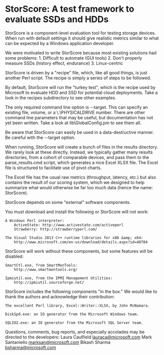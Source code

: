 StorScore: A test framework to evaluate SSDs and HDDs
=========

StorScore is a component-level evaluation tool for testing storage devices.
When run with default settings it should give realistic metrics similar to
what can be expected by a Windows application developer.

We were motivated to write StorScore because most existing solutions had
some problems:
    1. Difficult to automate (GUI tools)
    2. Don't properly measure SSDs (history effect, endurance)
    3. Linux-centric

StorScore is driven by a "recipe" file, which, like all good things, is just
another Perl script.  The recipe is simply a series of steps to be followed.

By default, StorScore will run the "turkey test", which is the recipe used by
Microsoft to evaluate HDD and SSD for potential cloud deployments.  Take a
look in the recipes subdirectory to see other examples.

The only required command line option is --target.  This can specify an
existing file, volume, or a \\.\PHYSICALDRIVE number.  There are other
command line parameters that may be useful, but documentation has not yet
been written.  Take a look at lib\GlobalConfig.pm to see them all.

Be aware that StorScore can easily be used in a data-destructive manner.  Be
careful with the --target option.

When running, StorScore will create a bunch of files in the results directory.
We rarely look at these directly.  Instead, we typically gather many results
directories, from a cohort of comparable devices, and pass them to the
parse_results.cmd script, which generates a nice Excel XLSX file.  The Excel
file is structured to facilitate use of pivot charts.

The Excel file has the usual raw metrics (throughput, latency, etc.) but also
contains the result of our scoring system, which we designed to help summarize
what would otherwise be far too much data (hence the name: StorScore).

StorScore depends on some "external" software components.

You must download and install the following or StorScore will not work:

    A Windows Perl interpreter:
        ActiveState: http://www.activestate.com/activeperl
        Strawberry: http://strawberryperl.com/
    
    The Visual Studio 2013 C++ runtime libraries for x86 &amp; x64:
        http://www.microsoft.com/en-us/download/details.aspx?id=40784

StorScore will work without these components, but some features will be
disabled:

    SmartCtl.exe, from SmartMonTools:
        http://www.smartmontools.org/
    
    Ipmiutil.exe, from the IPMI Management Utilities:
        http://ipmiutil.sourceforge.net/

StorScore includes the following components "in the box."  We would like
to thank the authors and acknowledge their contribution:

    The excellent Perl library, Excel::Writer::XLSX, by John McNamara.

    DiskSpd.exe: an IO generator from the Microsoft Windows team.
   
    SQLIO2.exe: an IO generator from the Microsoft SQL Server team.

Questions, comments, bug reports, and especially accolades may be directed
to the developers:
    Laura Caulfield <lauraca@microsoft.com>
    Mark Santaniello <marksan@microsoft.com>
    Bikash Sharma <bsharma@microsoft.com>

